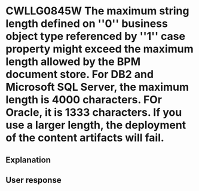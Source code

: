 # CWLLG0845W The maximum string length defined on ''0'' business object type referenced by ''1'' case property might exceed the maximum length allowed by the BPM document store. For DB2 and Microsoft SQL Server, the maximum length is 4000 characters. FOr Oracle, it is 1333 characters. If you use a larger length, the deployment of the content artifacts will fail.

## Explanation

## User response